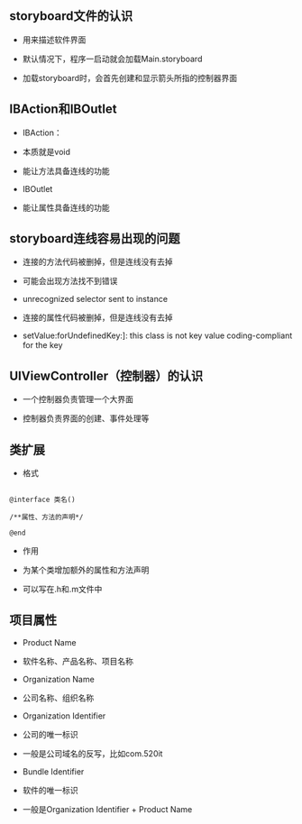 ## storyboard文件的认识

- 用来描述软件界面

- 默认情况下，程序一启动就会加载Main.storyboard

- 加载storyboard时，会首先创建和显示箭头所指的控制器界面

## IBAction和IBOutlet

- IBAction：

 - 本质就是void

 - 能让方法具备连线的功能

- IBOutlet

 - 能让属性具备连线的功能

## storyboard连线容易出现的问题

- 连接的方法代码被删掉，但是连线没有去掉

 - 可能会出现方法找不到错误

 - unrecognized selector sent to instance

- 连接的属性代码被删掉，但是连线没有去掉

 - setValue:forUndefinedKey:]: this class is not key value coding-compliant for the key

## UIViewController（控制器）的认识

- 一个控制器负责管理一个大界面

- 控制器负责界面的创建、事件处理等

## 类扩展

- 格式

```objc

@interface 类名()

/**属性、方法的声明*/

@end

```

- 作用

 - 为某个类增加额外的属性和方法声明

 - 可以写在.h和.m文件中

## 项目属性

- Product Name

 - 软件名称、产品名称、项目名称

- Organization Name

 - 公司名称、组织名称

- Organization Identifier

 - 公司的唯一标识

 - 一般是公司域名的反写，比如com.520it

- Bundle Identifier

 - 软件的唯一标识

 - 一般是Organization Identifier + Product Name



